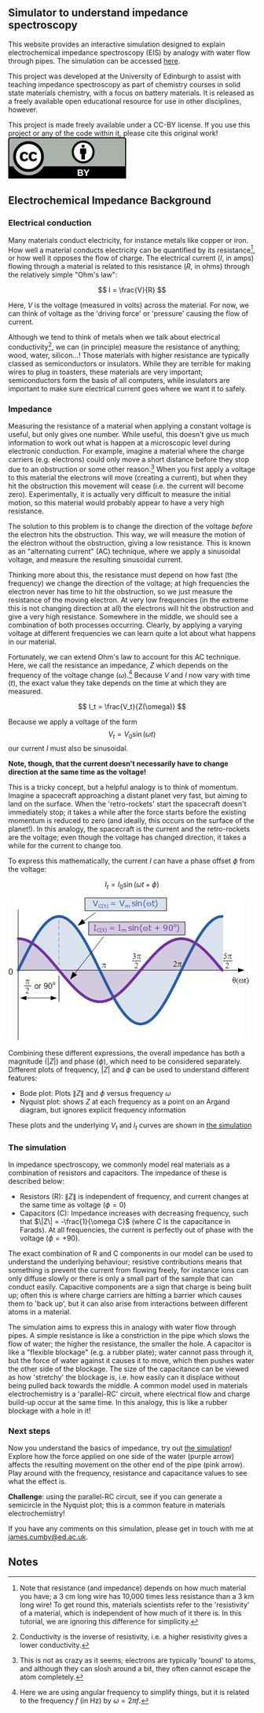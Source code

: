 
## Simulator to understand impedance spectroscopy

This website provides an interactive simulation designed to explain 
electrochemical impedance spectroscopy (EIS) by analogy with water flow through pipes.
The simulation can be accessed [here](./interactive_impedance.html).


This project was developed at the University of Edinburgh to assist with teaching impedance spectroscopy as part of
chemistry courses in solid state materials chemistry, with a focus on battery materials.
It is released as a freely available open educational resource for use in other disciplines, however.

This project is made freely available under a CC-BY license. If you use 
this project or any of the code within it, please cite this original work!
![CC-BY logo](./by.svg)


## Electrochemical Impedance Background

### Electrical conduction

Many materials conduct electricity, for instance metals like copper or iron. How well a material
conducts electricity can be quantified by its resistance[^1], or how well it opposes the flow of charge.
The electrical current ($I$, in amps) flowing through a material is related to this resistance ($R$, in ohms) through 
the relatively simple "Ohm's law":

$$
I = \frac{V}{R}
$$

Here, $V$ is the voltage (measured in volts) across the material. For now, we can think of voltage as
the 'driving force' or 'pressure' causing the flow of current.

Although we tend to think of metals when we talk about electrical conductivity[^2], we can (in principle) measure
the resistance of anything; wood, water, silicon...! Those materials with higher resistance are typically classed
as semiconductors or insulators. While they are terrible for making wires to plug in toasters, these materials are 
very important; semiconductors form the basis of all computers, while insulators are important to make sure electrical
current goes where we want it to safely.

### Impedance

Measuring the resistance of a material when applying a constant voltage is useful, but only gives one number. While useful,
this doesn't give us much information to work out what is happen at a microscopic level during electronic conduction. 
For example, imagine a material where the charge carriers (e.g. electrons) could only move a short distance before they
stop due to an obstruction or some other reason.[^3] When you first apply a voltage to this material the electrons will move
(creating a current), but when they hit the obstruction this movement will cease (i.e. the current will become zero). Experimentally,
it is actually very difficult to measure the initial motion, so this material would probably appear to have a very high resistance.

The solution to this problem is to change the direction of the voltage *before* the electron hits the obstruction. This way, 
we will measure the motion of the electron without the obstruction, giving a low resistance. This is known as an "alternating current"
(AC) technique, where we apply a sinusoidal voltage, and measure the resulting sinusoidal current. 

Thinking more about this, the resistance must depend on how fast (the frequency) we change the direction of the voltage; at high
frequencies the electron never has time to hit the obstruction, so we just measure the resistance of the moving electron. At very low frequencies
(in the extreme this is not changing direction at all) the electrons will hit the obstruction and give a very high resistance. Somewhere
in the middle, we should see a combination of both processes occurring. Clearly, by applying a varying voltage at different frequencies we
can learn quite a lot about what happens in our material.

Fortunately, we can extend Ohm's law to account for this AC technique. Here, we call the resistance an impedance, $Z$ which depends on the 
frequency of the voltage change ($\omega$).[^4] Because $V$ and $I$ now vary with time ($t$), the exact value they take depends on the time 
at which they are measured.

$$
I_t = \frac{V_t}{Z(\omega)}
$$

Because we apply a voltage of the form
$$
V_t = V_0 \sin(\omega t)
$$
our current $I$ must also be sinusoidal. 

**Note, though, that the current doesn't necessarily have to change direction at the same time
as the voltage!**

This is a tricky concept, but a helpful analogy is to think of momentum. Imagine a spacecraft approaching a 
distant planet very fast, but aiming to land on the surface. When the 'retro-rockets' start the spacecraft doesn't
immediately stop; it takes a while after the force starts before the existing momentum is reduced to zero (and ideally, this occurs
on the surface of the planet!). In this analogy, the spacecraft is the current and the retro-rockets are the voltage; even 
though the voltage has changed direction, it takes a while for the current to change too.

To express this mathematically, the current $I$ can have a phase offset $\phi$ from the voltage:

$$
I_t = I_0 \sin (\omega t + \phi)
$$

![Graph showing sinusoidal voltage and current with a phase offset](./current_voltage.gif)

Combining these different expressions, the overall impedance has both a magnitude $(|Z|)$ and phase $(\phi)$, which need to be considered separately.
Different plots of frequency, $|Z|$ and $\phi$ can be used to understand different features:
- Bode plot: Plots $\|Z\|$ and $\phi$ versus frequency $\omega$
- Nyquist plot: shows $Z$ at each frequency as a point on an Argand diagram, but ignores explicit frequency information

These plots and the underlying $V_t$ and $I_t$ curves are shown in [the simulation](./interactive_impedance.html)


### The simulation

In impedance spectroscopy, we commonly model real materials as a combination of resistors and capacitors. The impedance of these is described below:

- Resistors (R): $\|Z\|$ is independent of frequency, and current changes at the same time as voltage ($\phi=0$)
- Capacitors (C): Impedance increases with decreasing frequency, such that $\|Z\| = -\frac{1}{\omega C}$ (where $C$ is the capacitance in Farads). At all frequencies, the current is perfectly out of phase with the voltage ($\phi=+90$).

The exact combination of R and C components in our model can be used to understand the underlying behaviour; resistive contributions means that something is prevent the current from flowing freely, 
for instance ions can only diffuse slowly or there is only a small part of the sample that can conduct easily. Capacitive components are a sign that charge is being built up; often this is where charge carriers
are hitting a barrier which causes them to 'back up', but it can also arise from interactions between different atoms in a material.

The simulation aims to express this in analogy with water flow through pipes. A simple resistance is like a constriction in the pipe which slows the flow of water; the higher the resistance, the smaller the hole.
A capacitor is like a "flexible blockage" (e.g. a rubber plate); water cannot pass through it, but the force of water against it causes it to move, which then pushes water the other side of the blockage.
The size of the capacitance can be viewed as how 'stretchy' the blockage is, i.e. how easily can it displace without being pulled back towards the middle. 
A common model used in materials electrochemistry is a 'parallel-RC' circuit, where electrical flow and charge build-up occur at the same time. In this analogy, this is like a rubber blockage with a 
hole in it!



### Next steps

Now you understand the basics of impedance, try out [the simulation](./interactive_impedance.html)! Explore how the force applied on one side of the water (purple arrow) affects the resulting movement on
the other end of the pipe (pink arrow). Play around with the frequency, resistance and capacitance values to see what the effect is.

**Challenge**: using the parallel-RC circuit, see if you can generate a semicircle in the Nyquist plot; this is a common feature in materials electrochemistry!

If you have any comments on this simulation, please get in touch with me at james.cumby@ed.ac.uk.


## Notes

[^1]: Note that resistance (and impedance) depends on how much material you have; a 3 cm long wire has 10,000 times less resistance than a 3 km long wire! To get round this, materials scientists refer to the 'resistivity' of a material, which is independent of how much of it there is. In this tutorial, we are ignoring this difference for simplicity.
[^2]: Conductivity is the inverse of resistivity, i.e. a higher resistivity gives a lower conductivity.
[^3]: This is not as crazy as it seems; electrons are typically 'bound' to atoms, and although they can slosh around a bit, they often cannot escape the atom completely.
[^4]: Here we are using angular frequency to simplify things, but it is related to the frequency $f$ (in Hz) by $\omega = 2\pi f$.